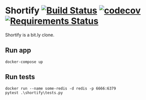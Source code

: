 # Shortify  [![Build Status](https://travis-ci.org/kotyara1005/Shortify.svg?branch=master)](https://travis-ci.org/kotyara1005/Shortify) [![codecov](https://codecov.io/gh/kotyara1005/Shortify/branch/master/graph/badge.svg)](https://codecov.io/gh/kotyara1005/Shortify) [![Requirements Status](https://requires.io/github/kotyara1005/Shortify/requirements.svg?branch=master)](https://requires.io/github/kotyara1005/Shortify/requirements/?branch=master)
Shortify is a bit.ly clone.
## Run app
```
docker-compose up
```
## Run tests
```
docker run --name some-redis -d redis -p 6666:6379
pytest .\shortify\tests.py
```
